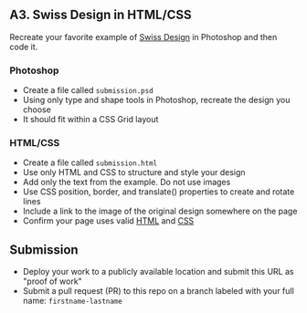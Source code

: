 ## A3. Swiss Design in HTML/CSS

Recreate your favorite example of [Swiss Design](https://github.com/omundy/critical-web-design/tree/master/exercises/e04-swiss-design) in Photoshop and then code it.

### Photoshop

- Create a file called `submission.psd`
- Using only type and shape tools in Photoshop, recreate the design you choose
- It should fit within a CSS Grid layout

### HTML/CSS

- Create a file called `submission.html`
- Use only HTML and CSS to structure and style your design
- Add only the text from the example. Do not use images
- Use CSS position, border, and translate() properties to create and rotate lines
- Include a link to the image of the original design somewhere on the page
- Confirm your page uses valid [HTML](https://validator.w3.org/) and [CSS](https://jigsaw.w3.org/css-validator/)

## Submission
- Deploy your work to a publicly available location and submit this URL as "proof of work"
- Submit a pull request (PR) to this repo on a branch labeled with your full name: `firstname-lastname`

